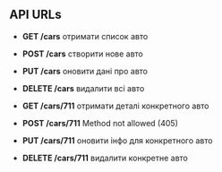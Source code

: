 ## API URLs


- **GET /cars**      	отримати список авто  

- **POST /cars**     	створити нове авто     

- **PUT /cars**      	оновити дані про авто     

- **DELETE /cars**   	видалити всі авто

- **GET /cars/711**       отримати деталі конкретного авто

- **POST /cars/711**      Method not allowed (405)

- **PUT /cars/711**       оновити інфо для конкретного авто

- **DELETE /cars/711**    видалити конкретне авто